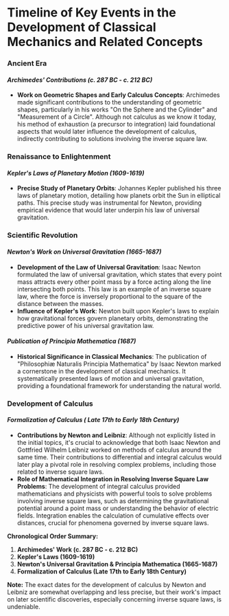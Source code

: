**Timeline of Key Events in the Development of Classical Mechanics and Related Concepts**
============================================================================

### **Ancient Era**
#### *Archimedes' Contributions (c. 287 BC - c. 212 BC)*
* **Work on Geometric Shapes and Early Calculus Concepts**: Archimedes made significant contributions to the understanding of geometric shapes, particularly in his works "On the Sphere and the Cylinder" and "Measurement of a Circle". Although not calculus as we know it today, his method of exhaustion (a precursor to integration) laid foundational aspects that would later influence the development of calculus, indirectly contributing to solutions involving the inverse square law.

### **Renaissance to Enlightenment**
#### *Kepler's Laws of Planetary Motion (1609-1619)*
* **Precise Study of Planetary Orbits**: Johannes Kepler published his three laws of planetary motion, detailing how planets orbit the Sun in elliptical paths. This precise study was instrumental for Newton, providing empirical evidence that would later underpin his law of universal gravitation.

### **Scientific Revolution**
#### *Newton's Work on Universal Gravitation (1665-1687)*
* **Development of the Law of Universal Gravitation**: Isaac Newton formulated the law of universal gravitation, which states that every point mass attracts every other point mass by a force acting along the line intersecting both points. This law is an example of an inverse square law, where the force is inversely proportional to the square of the distance between the masses.
* **Influence of Kepler's Work**: Newton built upon Kepler's laws to explain how gravitational forces govern planetary orbits, demonstrating the predictive power of his universal gravitation law.

#### *Publication of Principia Mathematica (1687)*
* **Historical Significance in Classical Mechanics**: The publication of "Philosophiæ Naturalis Principia Mathematica" by Isaac Newton marked a cornerstone in the development of classical mechanics. It systematically presented laws of motion and universal gravitation, providing a foundational framework for understanding the natural world.

### **Development of Calculus**
#### *Formalization of Calculus ( Late 17th to Early 18th Century)*
* **Contributions by Newton and Leibniz**: Although not explicitly listed in the initial topics, it's crucial to acknowledge that both Isaac Newton and Gottfried Wilhelm Leibniz worked on methods of calculus around the same time. Their contributions to differential and integral calculus would later play a pivotal role in resolving complex problems, including those related to inverse square laws.
* **Role of Mathematical Integration in Resolving Inverse Square Law Problems**: The development of integral calculus provided mathematicians and physicists with powerful tools to solve problems involving inverse square laws, such as determining the gravitational potential around a point mass or understanding the behavior of electric fields. Integration enables the calculation of cumulative effects over distances, crucial for phenomena governed by inverse square laws.

**Chronological Order Summary:**
1. **Archimedes' Work (c. 287 BC - c. 212 BC)**
2. **Kepler's Laws (1609-1619)**
3. **Newton's Universal Gravitation & Principia Mathematica (1665-1687)**
4. **Formalization of Calculus (Late 17th to Early 18th Century)**

**Note:** The exact dates for the development of calculus by Newton and Leibniz are somewhat overlapping and less precise, but their work's impact on later scientific discoveries, especially concerning inverse square laws, is undeniable.